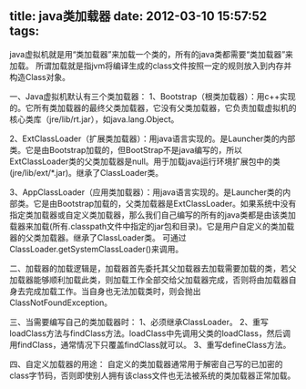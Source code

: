 ﻿title: java类加载器
date: 2012-03-10 15:57:52
tags:
---
java虚拟机就是用“类加载器”来加载一个类的，所有的java类都需要“类加载器”来加载。
所谓加载就是指jvm将编译生成的class文件按照一定的规则放入到内存并构造Class对象。 

一、Java虚拟机默认有三个类加载器： 
1、Bootstrap（根类加载器）：用c++实现的。它所有类加载器的最终父类加载器，它没有父类加载器，它负责加载虚拟机的核心类库（jre/lib/rt.jar），如java.lang.Object。 

2、ExtClassLoader（扩展类加载器）：用java语言实现的。是Launcher类的内部类。它是由Bootstrap加载的，但BootStrap不是java编写的，所以ExtClassLoader类的父类加载器是null。用于加载java运行环境扩展包中的类(jre/lib/ext/*.jar)。继承了ClassLoader类。 

3、AppClassLoader（应用类加载器）：用java语言实现的。是Launcher类的内部类。它是由Bootstrap加载的，父类加载器是ExtClassLoader。如果系统中没有指定类加载器或自定义类加载器，那么我们自己编写的所有的java类都是由该类加载器来加载(所有.classpath文件中指定的jar包和目录)。它是用户自定义的类加载器的父类加载器。继承了ClassLoader类。 
可通过ClassLoader.getSystemClassLoader()来调用。 

二、加载器的加载逻辑是，加载器首先委托其父加载器去加载需要加载的类，若父加载器能够顺利加载此类，则加载工作全部交给父加载器完成，否则将由加载器自身去完成加载工作。当自身也无法加载类时，则会抛出ClassNotFoundException。 

三、当需要编写自己的类加载器时： 
1、必须继承ClassLoader。 
2、重写loadClass方法与findClass方法。loadClass中先调用父类的loadClass，然后调用findClass，通常情况下只覆盖findClass就可以。 
3、重写defineClass方法。 

四、自定义加载器的用途： 
自定义的类加载器通常用于解密自己写的已加密的class字节码，否则即使别人拥有该class文件也无法被系统的类加载器正常加载。
